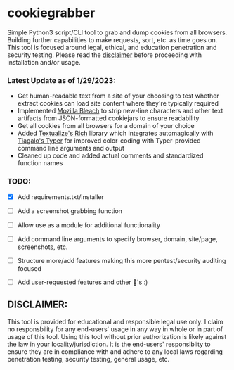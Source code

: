 # cookiegrabber

Simple Python3 script/CLI tool to grab and dump cookies from all browsers. Building further capabilities to make requests, sort, etc. as time goes on. This tool is focused around legal, ethical, and education penetration and security testing. Please read the [disclaimer](#disclaimer) before proceeding with installation and/or usage.

### Latest Update as of 1/29/2023:

- Get human-readable text from a site of your choosing to test whether extract cookies can load site content where they're typically required
- Implemented [Mozilla Bleach](https://github.com/mozilla/bleach) to strip new-line characters and other text artifacts from JSON-formatted cookiejars to ensure readability
- Get all cookies from all browsers for a domain of your choice
- Added [Textualize's Rich](https://github.com/Textualize/rich) library which integrates automagically with [Tiagalo's Typer](https://github.com/tiangolo/typer) for improved color-coding with Typer-provided command line arguments and output
- Cleaned up code and added actual comments and standardized function names


### TODO:

- [x] Add requirements.txt/installer
- [ ] Add a screenshot grabbing function
- [ ] Allow use as a module for additional functionality
- [ ] Add command line arguments to specify browser, domain, site/page, screenshots, etc.
- [ ] Structure more/add features making this more pentest/security auditing focused
- [ ] Add user-requested features and other 🦄's :)



## DISCLAIMER: 

This tool is provided for educational and responsible legal use only. I claim no responsbility for any end-users' usage in any way in whole or in part of usage of this tool. Using this tool without prior authorization is likely against the law in your locality/jurisdiction. It is the end-users' responsiblity to ensure they are in compliance with and adhere to any local laws regarding penetration testing, security testing, general usage, etc.
